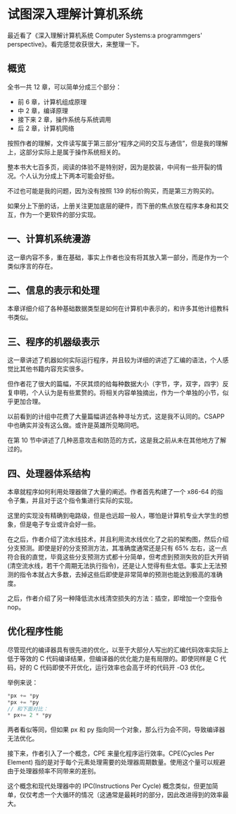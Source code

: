 # 试图深入理解计算机系统

最近看了《深入理解计算机系统 Computer Systems:a programmgers' perspective》。看完感觉收获很大，来整理一下。

## 概览

全书一共 12 章，可以简单分成三个部分：

- 前 6 章，计算机组成原理
- 中 2 章，编译原理
- 接下来 2 章，操作系统与系统调用 
- 后 2 章，计算机网络

按照作者的理解，文件读写属于第三部分“程序之间的交互与通信”，但是我的理解上，这部分实际上是属于操作系统相关的。

整本书大七百多页，阅读的体验不是特别好，因为是胶装，中间有一些开裂的情况。个人认为分成上下两本可能会好些。

不过也可能是我的问题，因为没有按照 139 的标价购买，而是第三方购买的。

如果分上下册的话，上册关注更加底层的硬件，而下册的焦点放在程序本身和其交互，作为一个更软件的部分实现。

## 一、计算机系统漫游

这一章内容不多，重在基础，事实上作者也没有将其放入第一部分，而是作为一个类似序言的存在。

## 二、信息的表示和处理

本章详细介绍了各种基础数据类型是如何在计算机中表示的，和许多其他计组教科书类似。

## 三、程序的机器级表示

这一章讲述了机器如何实际运行程序，并且较为详细的讲述了汇编的语法，个人感觉比其他书籍内容充实很多。

但作者花了很大的篇幅，不厌其烦的给每种数据大小（字节，字，双字，四字）反复申明，个人认为是有些累赘的。将相关内容单独摘出，作为一个单独的小节，似乎更加合理。

以前看到的计组中花费了大量篇幅讲述各种寻址方式，这是我不认同的。CSAPP中也确实并没有这么做。或许是英雄所见略同吧。

在第 10 节中讲述了几种恶意攻击和防范的方式，这是我之前从未在其他地方了解过的。

## 四、处理器体系结构

本章就程序如何利用处理器做了大量的阐述。作者首先构建了一个 x86-64 的指令子集，并且对于这个指令集进行实际的实现。

这里的实现没有精确到电路级，但是也远超一般人，哪怕是计算机专业大学生的想象，但是电子专业或许会好一些。

在之后，作者介绍了流水线技术，并且利用流水线优化了之前的架构图，然后介绍分支预测。即使是好的分支预测方法，其准确度通常还是只有 65% 左右，这一点符合我的直觉，毕竟这些分支预测方式都十分简单，但考虑到预测失败的巨大开销(清空流水线，若干个周期无法执行指令)，还是让人觉得有些太低。事实上无法预测的指令本就占大多数，去掉这些后即使是非常简单的预测也能达到极高的准确度。

之后，作者介绍了另一种降低流水线清空损失的方法：插空，即增加一个空指令nop。

## 优化程序性能

尽管现代的编译器具有很先进的优化，以至于大部分人写出的汇编代码效率实际上低于等效的 C 代码编译结果，但编译器的优化能力是有局限的。即使同样是 C 代码，好的 C 代码即使不开优化，运行效率也会高于坏的代码开 -O3 优化。

举例来说：

```c
*px += *py
*px += *py
// 和下面对比：
* px+= 2 * *py

```

两者看似等同，但如果 px 和 py 指向同一个对象，那么行为会不同，导致编译器无法优化。

接下来，作者引入了一个概念，CPE 来量化程序运行效率。CPE(Cycles Per Element) 指的是对于每个元素处理需要的处理器周期数量。使用这个量可以规避由于处理器频率不同带来的差别。

这个概念和现代处理器中的 IPC(Instructions Per Cycle) 概念类似，但更加简单，仅仅考虑一个大循环的情况（这通常是最耗时的部分，因此改进得到的效率最大。




